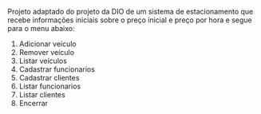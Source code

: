 Projeto adaptado do projeto da DIO de um sistema de estacionamento que recebe informações iniciais sobre o preço inicial e preço por hora e segue para o menu abaixo:

1. Adicionar veículo
2. Remover veículo
3. Listar veículos
4. Cadastrar funcionarios
5. Cadastrar clientes
6. Listar funcionarios
7. Listar clientes  
8. Encerrar

